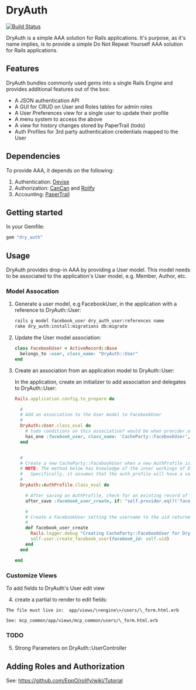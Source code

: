 # DryAuth

[![Build Status](https://semaphoreapp.com/api/v1/projects/6a4f592a-4a69-4976-983f-c10726d6a718/130967/shields_badge.png )](https://semaphoreapp.com/api/v1/projects/6a4f592a-4a69-4976-983f-c10726d6a718/130967/shields_badge.png)

DryAuth is a simple AAA solution for Rails applications. 
It's purpose, as it's name implies, is to provide a simple Do Not Repeat Yourself AAA solution for Rails applications.

## Features

DryAuth bundles commonly used gems into a single Rails Engine and provides additional features out of the box:

* A JSON authentication API
* A GUI for CRUD on User and Roles tables for admin roles
* A User Preferences view for a single user to update their profile
* A menu system to access the above
* A view for history changes stored by PaperTrail (todo)
* Auth Profiles for 3rd party authentication credentials mapped to the User

## Dependencies

To provide AAA, it depends on the following:

1. Authentication: [Devise](https://github.com/plataformatec/devise)
1. Authorization: [CanCan](https://github.com/ryanb/cancan) and [Rolify](https://github.com/EppO/rolify)
1. Accounting: [PaperTrail](https://github.com/airblade/paper_trail)


## Getting started

In your Gemfile:

```ruby
gem "dry_auth"
```

## Usage

DryAuth provides drop-in AAA by providing a User model.
This model needs to be associated to the application's User model, e.g. Member, Author, etc.

### Model Assocation

1. Generate a user model, e.g FacebookUser, in the application with a reference to DryAuth::User:

	```bash
	rails g model facebook_user dry_auth_user:references name
	rake dry_auth:install:migrations db:migrate
	```

1. Update the User model association:

	```ruby
	class FacebookUser < ActiveRecord::Base
	  belongs_to :user, class_name: "DryAuth::User"
	end
	```

1. Create an association from an application model to DryAuth::User:

	In the application, create an initializer to add association and delegates to DryAuth::User:

	```ruby
	Rails.application.config.to_prepare do

	  # 
	  # Add an association to the User model to FacebookUser
	  #
	  DryAuth::User.class_eval do
	    # todo conditions on this association? would be when provider.eql? 'facebook'
	    has_one :facebook_user, class_name: 'CacheParty::FacebookUser', dependent: :destroy
	  end


	  # 
	  # Create a new CacheParty::FacebookUser when a new AuthProfile is created and the provider name is 'facebook'
	  # NOTE: The method below has knowledge of the inner workings of DryAuth User and AuthUser classes
	  #   Specifically, it assumes that the auth_profile will have a valid reference to a user (which is reasonable)
	  #
	  DryAuth::AuthProfile.class_eval do

	    # After saving an AuthProfile, check for an existing record of FacebookUser and create one if it doesn't exist
	    after_save :facebook_user_create, if: "self.provider.eql?('facebook') and self.user.facebook_user.nil?"

	    #
	    # Create a FacebookUser setting the username to the uid returned from facebook
	    #
	    def facebook_user_create
	      Rails.logger.debug "Creating CacheParty::FacebookUser for DryAuth::User from #{ __FILE__ }\n"
	      self.user.create_facebook_user(facebook_id: self.uid)
	    end
	  end

	end
	```

### Customize Views

To add fields to DryAuth's User edit view

  4. create a partial to render to edit fields:

	The file must live in:  app/views/\<engine\>/users/\_form.html.erb

	See: mcp_common/app/views/mcp_common/users/\_form.html.erb

### TODO

  5. Strong Parameters on DryAuth::UserController



## Adding Roles and Authorization

See: https://github.com/EppO/rolify/wiki/Tutorial



